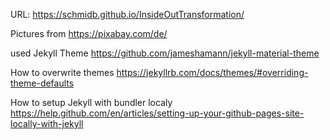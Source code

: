 URL: https://schmidb.github.io/InsideOutTransformation/


Pictures from https://pixabay.com/de/

used Jekyll Theme  https://github.com/jameshamann/jekyll-material-theme

How to overwrite themes https://jekyllrb.com/docs/themes/#overriding-theme-defaults

How to setup Jekyll with bundler localy https://help.github.com/en/articles/setting-up-your-github-pages-site-locally-with-jekyll

